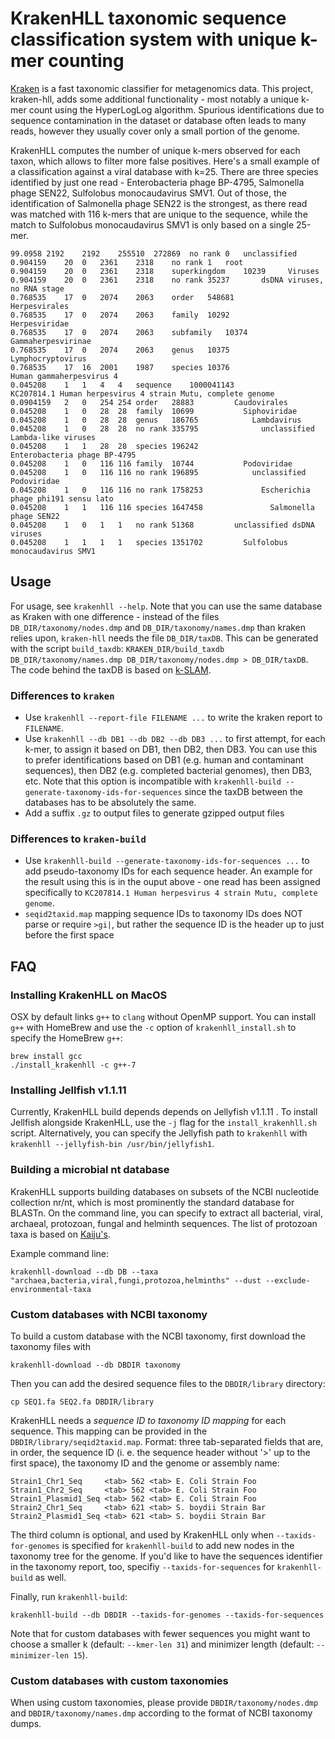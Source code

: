 KrakenHLL taxonomic sequence classification system with unique k-mer counting
===============================================

[Kraken](https://github.com/DerrickWood/kraken) is a fast taxonomic classifier for metagenomics data. This project, kraken-hll, adds some additional functionality - most notably a unique k-mer count using the HyperLogLog algorithm. Spurious identifications due to sequence contamination in the dataset or database often leads to many reads, however they usually cover only a small portion of the genome. 

KrakenHLL computes the number of unique k-mers observed for each taxon, which allows to filter more false positives.  Here's a small example of a classification against a viral database with k=25. There are three species identified by just one read - Enterobacteria phage BP-4795, Salmonella phage SEN22, Sulfolobus monocaudavirus SMV1. Out of those, the identification of Salmonella phage SEN22 is the strongest, as there read was matched with 116 k-mers that are unique to the sequence, while the match to Sulfolobus monocaudavirus SMV1 is only based on a single 25-mer.

```
99.0958 2192    2192    255510  272869  no rank 0   unclassified
0.904159    20  0   2361    2318    no rank 1   root
0.904159    20  0   2361    2318    superkingdom    10239     Viruses
0.904159    20  0   2361    2318    no rank 35237       dsDNA viruses, no RNA stage
0.768535    17  0   2074    2063    order   548681        Herpesvirales
0.768535    17  0   2074    2063    family  10292           Herpesviridae
0.768535    17  0   2074    2063    subfamily   10374             Gammaherpesvirinae
0.768535    17  0   2074    2063    genus   10375               Lymphocryptovirus
0.768535    17  16  2001    1987    species 10376                 Human gammaherpesvirus 4
0.045208    1   1   4   4   sequence    1000041143                  KC207814.1 Human herpesvirus 4 strain Mutu, complete genome
0.0904159   2   0   254 254 order   28883         Caudovirales
0.045208    1   0   28  28  family  10699           Siphoviridae
0.045208    1   0   28  28  genus   186765            Lambdavirus
0.045208    1   0   28  28  no rank 335795              unclassified Lambda-like viruses
0.045208    1   1   28  28  species 196242                Enterobacteria phage BP-4795
0.045208    1   0   116 116 family  10744           Podoviridae
0.045208    1   0   116 116 no rank 196895            unclassified Podoviridae
0.045208    1   0   116 116 no rank 1758253             Escherichia phage phi191 sensu lato
0.045208    1   1   116 116 species 1647458               Salmonella phage SEN22
0.045208    1   0   1   1   no rank 51368         unclassified dsDNA viruses
0.045208    1   1   1   1   species 1351702         Sulfolobus monocaudavirus SMV1
```

## Usage

For usage, see `krakenhll --help`. Note that you can use the same database as Kraken with one difference - instead of the files `DB_DIR/taxonomy/nodes.dmp` and `DB_DIR/taxonomy/names.dmp` than kraken relies upon, `kraken-hll` needs the file `DB_DIR/taxDB`. This can be generated with the script `build_taxdb`: `KRAKEN_DIR/build_taxdb DB_DIR/taxonomy/names.dmp DB_DIR/taxonomy/nodes.dmp > DB_DIR/taxDB`. The code behind the taxDB is based on [k-SLAM](https://github.com/aindj/k-SLAM).

### Differences to `kraken`
 - Use `krakenhll --report-file FILENAME ...` to write the kraken report to `FILENAME`.
 - Use `krakenhll --db DB1 --db DB2 --db DB3 ...` to first attempt, for each k-mer, to assign it based on DB1, then DB2, then DB3. You can use this to prefer identifications based on DB1 (e.g. human and contaminant sequences), then DB2 (e.g. completed bacterial genomes), then DB3, etc. Note that this option is incompatible with `krakenhll-build --generate-taxonomy-ids-for-sequences` since the taxDB between the databases has to be absolutely the same.
 - Add a suffix `.gz` to output files to generate gzipped output files

### Differences to `kraken-build`
 - Use `krakenhll-build --generate-taxonomy-ids-for-sequences ...` to add pseudo-taxonomy IDs for each sequence header. An example for the result using this is in the ouput above - one read has been assigned specifically to `KC207814.1 Human herpesvirus 4 strain Mutu, complete genome`.
 - `seqid2taxid.map` mapping sequence IDs to taxonomy IDs does NOT parse or require `>gi|`, but rather the sequence ID is the header up to just before the first space
 
 ## FAQ
 
 ### Installing KrakenHLL on MacOS
OSX by default links `g++` to `clang` without OpenMP support. You can install `g++` with HomeBrew and use the `-c` option of `krakenhll_install.sh` to specify the HomeBrew `g++`: 
``` 
brew install gcc
./install_krakenhll -c g++-7
```

### Installing Jellfish v1.1.11

Currently, KrakenHLL build depends depends on Jellyfish v1.1.11 . To install Jellfish alongside KrakenHLL, use the `-j` flag for the `install_krakenhll.sh` script. Alternatively, you can specify the Jellyfish path to `krakenhll` with `krakenhll --jellyfish-bin /usr/bin/jellyfish1`.

### Building a microbial nt database

KrakenHLL supports building databases on subsets of the NCBI nucleotide collection nr/nt, which is most prominently the standard database for BLASTn. On the command line, you can specify to extract all bacterial, viral, archaeal, protozoan, fungal and helminth sequences. The list of protozoan taxa is based on [Kaiju's](https://raw.githubusercontent.com/bioinformatics-centre/kaiju/master/util/taxonlist.tsv).

Example command line:
```
krakenhll-download --db DB --taxa "archaea,bacteria,viral,fungi,protozoa,helminths" --dust --exclude-environmental-taxa
```


### Custom databases with NCBI taxonomy
To build a custom database with the NCBI taxonomy, first download the taxonomy files with
```
krakenhll-download --db DBDIR taxonomy
```
Then you can add the desired sequence files to the `DBDIR/library` directory:
```
cp SEQ1.fa SEQ2.fa DBDIR/library
```
KrakenHLL needs a _sequence ID to taxonomy ID mapping_ for each sequence. This mapping can be provided in the `DBDIR/library/seqid2taxid.map`. Format: three tab-separated fields that are, in order, the sequence ID (i. e. the sequence header without '>' up to the first space), the taxonomy ID and the genome or assembly name:
```
Strain1_Chr1_Seq     <tab> 562 <tab> E. Coli Strain Foo
Strain1_Chr2_Seq     <tab> 562 <tab> E. Coli Strain Foo
Strain1_Plasmid1_Seq <tab> 562 <tab> E. Coli Strain Foo
Strain2_Chr1_Seq     <tab> 621 <tab> S. boydii Strain Bar
Strain2_Plasmid1_Seq <tab> 621 <tab> S. boydii Strain Bar
```
The third column is optional, and used by KrakenHLL only when `--taxids-for-genomes` is specified for `krakenhll-build` to add new nodes in the taxonomy tree for the genome. If you'd like to have the sequences identifier in the taxonomy report, too, specifiy `--taxids-for-sequences` for `krakenhll-build` as well.

Finally, run `krakenhll-build`:
```
krakenhll-build --db DBDIR --taxids-for-genomes --taxids-for-sequences
```

Note that for custom databases with fewer sequences you might want to choose a smaller k (default: `--kmer-len 31`) and minimizer length (default: `--minimizer-len 15`).

### Custom databases with custom taxonomies

When using custom taxonomies, please provide `DBDIR/taxonomy/nodes.dmp` and `DBDIR/taxonomy/names.dmp` according to the format of NCBI taxonomy dumps.
